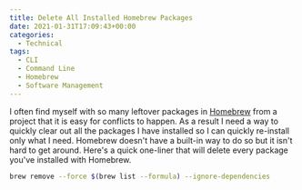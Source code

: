 ```yaml
---
title: Delete All Installed Homebrew Packages
date: 2021-01-31T17:09:43+00:00
categories:
  - Technical
tags:
  - CLI
  - Command Line
  - Homebrew
  - Software Management
---
```


I often find myself with so many leftover packages in [Homebrew][1] from a project that it is easy for conflicts to happen. As a result I need a way to quickly clear out all the packages I have installed so I can quickly re-install only what I need. Homebrew doesn't have a built-in way to do so but it isn't hard to get around. Here's a quick one-liner that will delete every package you've installed with Homebrew.

``` bash
brew remove --force $(brew list --formula) --ignore-dependencies
```

 [1]: https://brew.sh/